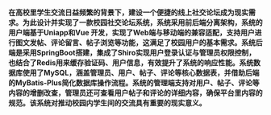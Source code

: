 #### 在高校里学生交流日益频繁的背景下，建设一个便捷的线上社交论坛成为现实需求。为此设计并实现了一款校园社交论坛系统，系统采用前后端分离架构，系统的用户端基于Uniapp和Vue 开发，实现了Web端与移动端的兼容适配，支持用户进行图文发帖、评论留言、帖子浏览等功能，这满足了校园用户的基本需求。系统后端是采用SpringBoot搭建，集成了Shiro实现用户登录认证与管理员权限控制，也结合了Redis用来缓存验证码、用户信息，有效提升了系统的响应性能。系统数据库使用了MySQL，涵盖管理员、用户、帖子、评论等核心数据表，并借助后端的MyBatis-Plus简化数据库操作流程。系统的管理端支持对用户、帖子、评论等内容的增删改查，管理员还可查看用户帖子和评论的详细内容，确保平台里内容的规范。该系统对推动校园内学生间的交流具有重要的现实意义。
